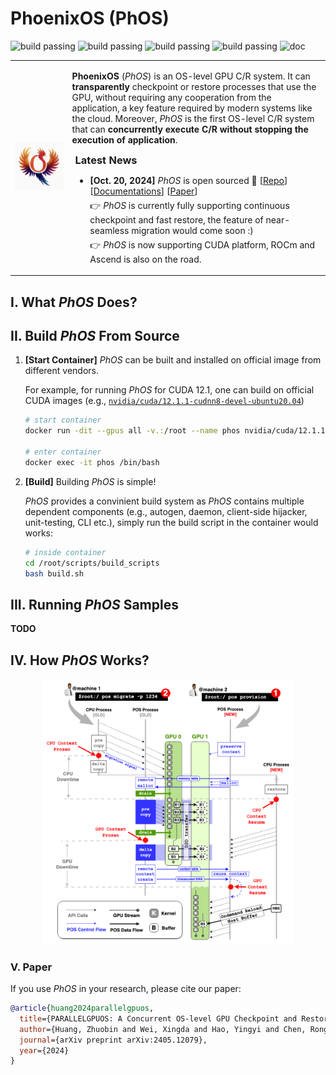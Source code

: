 # PhoenixOS (PhOS)

![build passing](https://img.shields.io/badge/build-passed-green)
![build passing](https://img.shields.io/badge/supported-CUDA-blue)
![build passing](https://img.shields.io/badge/TODO-ROCm-lightgrey)
![build passing](https://img.shields.io/badge/TODO-Ascend-lightgrey)
![doc](https://img.shields.io/badge/docs-green)

<table style="border:none;">
    <tr>
        <td>
            <div align="center" style="margin:0px; padding:0px;">
                <img src="./docs/docs/source/_static/images/home/pos_logo.gif" style="margin:0px; padding:0px;" />
            </div>
        </td>
        <td>
            <p>
            <b>PhoenixOS</b> (<i>PhOS</i>) is an OS-level GPU C/R system. It can <b>transparently</b> checkpoint or restore processes that use the GPU, without requiring any cooperation from the application, a key feature required by modern systems like the cloud. Moreover, <i>PhOS</i> is the first OS-level C/R system that can <b>concurrently execute C/R without stopping the execution of application</b>.
            <div style="padding: 0px 5px;">
                <p>
                <h3 style="margin:0px; margin-bottom:5px;">Latest News</h3>
                <ul>
                    <li>
                        <p style="margin:0px; margin-bottom:5px;">
                            <b>[Oct. 20, 2024]</b> <i>PhOS</i> is open sourced 🎉 [<a href="https://github.com/PhoenixOS-IPADS/PhoenixOS">Repo</a>] [<a href="http://phoenixos.readthedocs.io/">Documentations</a>] [<a href="https://arxiv.org/abs/2405.12079">Paper</a>]
                        </p>
                        <p style="margin:0px; margin-bottom:5px;">
                            👉 <i>PhOS</i> is currently fully supporting continuous checkpoint and fast restore, the feature of near-seamless migration would come soon :)
                        </p>
                        <p style="margin:0px; margin-bottom:5px;">
                            👉 <i>PhOS</i> is now supporting CUDA platform, ROCm and Ascend is also on the road.
                        </p>
                    </li>
                </ul>
            </div>
        </td>
    </tr>
</table>

## I. What *PhOS* Does?

## II. Build *PhOS* From Source

1. **[Start Container]**
    *PhOS* can be built and installed on official image from different vendors.

    For example, for running *PhOS* for CUDA 12.1,
    one can build on official CUDA images
    (e.g., [`nvidia/cuda/12.1.1-cudnn8-devel-ubuntu20.04`](https://hub.docker.com/layers/nvidia/cuda/12.1.1-cudnn8-devel-ubuntu20.04/images/sha256-f676f5b29377e942b533ed13e554cc54aecf853b598ae55f6b67e20adcf81f23))

    ```bash
    # start container
    docker run -dit --gpus all -v.:/root --name phos nvidia/cuda/12.1.1-cudnn8-devel-ubuntu20.04

    # enter container
    docker exec -it phos /bin/bash
    ```

2. **[Build]**
    Building *PhOS* is simple!

    *PhOS* provides a convinient build system as *PhOS* contains multiple dependent components 
    (e.g., autogen, daemon, client-side hijacker, unit-testing, CLI etc.),
    simply run the build script in the container would works:

    ```bash
    # inside container
    cd /root/scripts/build_scripts
    bash build.sh
    ```

## III. Running *PhOS* Samples

**TODO**

## IV. How *PhOS* Works?

<div align="center">
    <img src="./docs/docs/source/_static/images/pos_mechanism.jpg" width="80%" />
</div>

### V. Paper

If you use *PhOS* in your research, please cite our paper:

```bibtex
@article{huang2024parallelgpuos,
  title={PARALLELGPUOS: A Concurrent OS-level GPU Checkpoint and Restore System using Validated Speculation},
  author={Huang, Zhuobin and Wei, Xingda and Hao, Yingyi and Chen, Rong and Han, Mingcong and Gu, Jinyu and Chen, Haibo},
  journal={arXiv preprint arXiv:2405.12079},
  year={2024}
}
```

